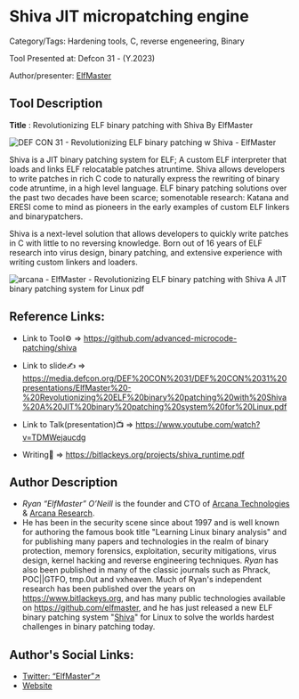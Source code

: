 #  Shiva JIT micropatching engine

Category/Tags: Hardening tools, C, reverse engeneering, Binary

Tool Presented at: Defcon 31 - (Y.2023)

Author/presenter: [ElfMaster](https://twitter.com/Aktodotio)

## Tool Description

**Title** : Revolutionizing ELF binary patching with Shiva By ElfMaster

![DEF CON 31 - Revolutionizing ELF binary patching w Shiva - ElfMaster](https://github.com/DefconParrot/DefconArsenalTools/assets/30528167/8450a89f-f05a-49f0-ba16-fa6e77fc6d2a)

Shiva is a JIT binary patching system for ELF; A custom ELF interpreter that loads and links ELF relocatable patches atruntime. Shiva allows developers to write patches in rich C code to naturally express the rewriting of binary code atruntime, in a high level language. ELF binary patching solutions over the past two decades have been scarce; somenotable research: Katana and ERESI come to mind as pioneers in the early examples of custom ELF linkers and binarypatchers.

Shiva is a next-level solution that allows developers to quickly write patches in C with little to no reversing knowledge. Born out of 16 years of ELF research into virus design, binary patching, and extensive experience with writing custom linkers and loaders.

![arcana - ElfMaster - Revolutionizing ELF binary patching with Shiva A JIT binary patching system for Linux pdf](https://github.com/DefconParrot/DefconArsenalTools/assets/30528167/43de3b44-f2ea-49f2-85e9-e57137e8698f)

## Reference Links:

- Link to Tool⚙️ => https://github.com/advanced-microcode-patching/shiva

- Link to slide✍️ => https://media.defcon.org/DEF%20CON%2031/DEF%20CON%2031%20presentations/ElfMaster%20-%20Revolutionizing%20ELF%20binary%20patching%20with%20Shiva%20A%20JIT%20binary%20patching%20system%20for%20Linux.pdf

- Link to Talk(presentation)📺 => https://www.youtube.com/watch?v=TDMWejaucdg

- Writing🧾 => https://bitlackeys.org/projects/shiva_runtime.pdf


## Author Description

- *Ryan “ElfMaster” O’Neill* is the founder and CTO of [Arcana Technologies](https://arcana-technologies.io) & [Arcana Research](https://arcana-research.io).
- He has been in the security scene since about 1997 and is well known for authoring the famous book title "Learning Linux binary analysis" and for publishing many papers and technologies in the realm of binary protection, memory forensics, exploitation, security mitigations, virus design, kernel hacking and reverse engineering techniques. *Ryan* has also been published in many of the classic journals such as Phrack, POC||GTFO, tmp.0ut and vxheaven. Much of Ryan's independent research has been published over the years on https://www.bitlackeys.org, and has many public technologies available on https://github.com/elfmaster, and he has just released a new ELF binary patching system "[Shiva](https://github.com/advanced-microcode-patching/shiva)" for Linux to solve the worlds hardest challenges in binary patching today. 


## Author's Social Links:

- [Twitter: “ElfMaster”↗](https://twitter.com/ryan_elfmaster)
- [Website](#)